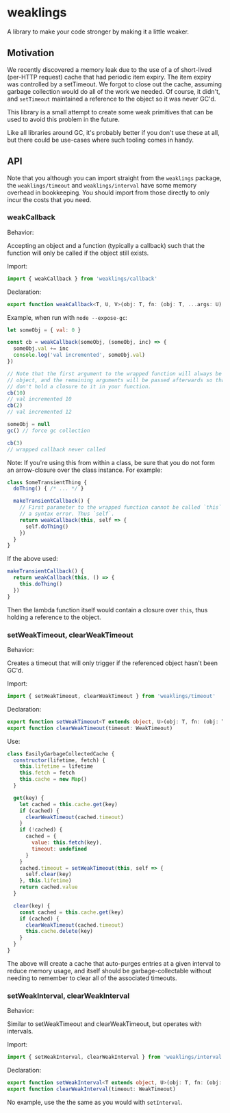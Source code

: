 # weaklings

A library to make your code stronger by making it a little weaker.

## Motivation

We recently discovered a memory leak due to the use of a of short-lived
(per-HTTP request) cache that had periodic item expiry. The item expiry
was controlled by a setTimeout. We forgot to close out the cache, assuming
garbage collection would do all of the work we needed. Of course, it didn't,
and `setTimeout` maintained a reference to the object so it was never GC'd.

This library is a small attempt to create some weak primitives that can be
used to avoid this problem in the future.

Like all libraries around GC, it's probably better if you don't use these
at all, but there could be use-cases where such tooling comes in handy.

## API

Note that you although you can import straight from the `weaklings` package,
the `weaklings/timeout` and `weaklings/interval` have some memory overhead
in bookkeeping. You should import from those directly to only incur the
costs that you need.

### weakCallback

Behavior:

Accepting an object and a function (typically a callback) such that the
function will only be called if the object still exists.

Import:

```javascript
import { weakCallback } from 'weaklings/callback'
```

Declaration:

```typescript
export function weakCallback<T, U, V>(obj: T, fn: (obj: T, ...args: U) => V): (...args: U) => V
```

Example, when run with `node --expose-gc`:

```javascript
let someObj = { val: 0 }

const cb = weakCallback(someObj, (someObj, inc) => {
  someObj.val += inc
  console.log('val incremented', someObj.val)
})

// Note that the first argument to the wrapped function will always be the
// object, and the remaining arguments will be passed afterwards so that you
// don't hold a closure to it in your function.
cb(10)
// val incremented 10
cb(2)
// val incremented 12

someObj = null
gc() // force gc collection

cb(3)
// wrapped callback never called
```

Note: If you're using this from within a class, be sure that you do not
form an arrow-closure over the class instance. For example:

```javascript
class SomeTransientThing {
  doThing() { /* ... */ }

  makeTransientCallback() {
    // First parameter to the wrapped function cannot be called `this` -- it's
    // a syntax error. Thus `self`.
    return weakCallback(this, self => {
      self.doThing()
    })
  }
}
```

If the above used:

```javascript
makeTransientCallback() {
  return weakCallback(this, () => {
    this.doThing()
  })
}
```

Then the lambda function itself would contain a closure over `this`, thus
holding a reference to the object.

### setWeakTimeout, clearWeakTimeout

Behavior:

Creates a timeout that will only trigger if the referenced object hasn't been
GC'd.

Import:

```javascript
import { setWeakTimeout, clearWeakTimeout } from 'weaklings/timeout'
```

Declaration:

```typescript
export function setWeakTimeout<T extends object, U>(obj: T, fn: (obj: T, ...args: U) => unknown, timeout: number, ...args: U): WeakTimeout
export function clearWeakTimeout(timeout: WeakTimeout)
```

Use:

```javascript
class EasilyGarbageCollectedCache {
  constructor(lifetime, fetch) {
    this.lifetime = lifetime
    this.fetch = fetch
    this.cache = new Map()
  }

  get(key) {
    let cached = this.cache.get(key)
    if (cached) {
      clearWeakTimeout(cached.timeout)
    }
    if (!cached) {
      cached = {
        value: this.fetch(key),
        timeout: undefined
      }
    }
    cached.timeout = setWeakTimeout(this, self => {
      self.clear(key)
    }, this.lifetime)
    return cached.value
  }

  clear(key) {
    const cached = this.cache.get(key)
    if (cached) {
      clearWeakTimeout(cached.timeout)
      this.cache.delete(key)
    }
  }
}
```

The above will create a cache that auto-purges entries at a given interval to
reduce memory usage, and itself should be garbage-collectable without needing
to remember to clear all of the associated timeouts.

### setWeakInterval, clearWeakInterval

Behavior:

Similar to setWeakTimeout and clearWeakTimeout, but operates with intervals.

Import:

```javascript
import { setWeakInterval, clearWeakInterval } from 'weaklings/interval'
```

Declaration:

```typescript
export function setWeakInterval<T extends object, U>(obj: T, fn: (obj: T, ...args: U) => unknown, timeout: number, ...args: U): WeakTimeout
export function clearWeakInterval(timeout: WeakTimeout)
```

No example, use the the same as you would with `setInterval`.
